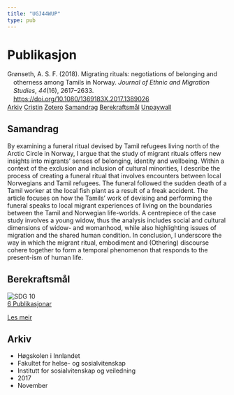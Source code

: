 ```yaml
---
title: "UGJ44WUP"
type: pub
---
```

<h1>Publikasjon</h1>
<article id="csl-bib-container-UGJ44WUP" class="csl-bib-container">
  <div class="csl-bib-body" style="line-height: 1.35; padding-left: 1em; text-indent:-1em;">
  <div class="csl-entry">Gr&#xF8;nseth, A. S. F. (2018). Migrating rituals: negotiations of belonging and otherness among Tamils in Norway. <i>Journal of Ethnic and Migration Studies</i>, <i>44</i>(16), 2617&#x2013;2633. <a href="https://doi.org/10.1080/1369183X.2017.1389026">https://doi.org/10.1080/1369183X.2017.1389026</a></div>
</div>
  <div class="csl-bib-buttons">
    <a href="#taxonomy-article-UGJ44WUP" class="csl-bib-button">Arkiv</a>
    <a href="https://app.cristin.no/results/show.jsf?id=1516490" alt="Cristin URL" class="csl-bib-button">Cristin</a>
    <a href="http://zotero.org/groups/5402882/items/UGJ44WUP" alt="Zotero URL" class="csl-bib-button">Zotero</a>
    <a href="#abstract-article-UGJ44WUP" class="csl-bib-button">Samandrag</a>
    <a href="#sdg-article-UGJ44WUP" class="csl-bib-button">Berekraftsmål</a>
    <a href="https://doi.org/10.1080/1369183x.2017.1389026" class="csl-bib-button">Unpaywall</a>
  </div>
  <div id="csl-bib-meta-container-UGJ44WUP"></div>
</article>
<div id="csl-bib-meta-UGJ44WUP" class="csl-bib-meta">
  <article id="abstract-article-UGJ44WUP" class="abstract-article">
    <h1>Samandrag</h1>
    By examining a funeral ritual devised by Tamil refugees living north of the Arctic Circle in Norway, I argue that the study of migrant rituals offers new insights into migrants’ senses of belonging, identity and wellbeing. Within a context of the exclusion and inclusion of cultural minorities, I describe the process of creating a funeral ritual that involves encounters between local Norwegians and Tamil refugees. The funeral followed the sudden death of a Tamil worker at the local fish plant as a result of a freak accident. The article focuses on how the Tamils’ work of devising and performing the funeral speaks to local migrant experiences of living on the boundaries between the Tamil and Norwegian life-worlds. A centrepiece of the case study involves a young widow, thus the analysis includes social and cultural dimensions of widow- and womanhood, while also highlighting issues of migration and the shared human condition. In conclusion, I underscore the way in which the migrant ritual, embodiment and (Othering) discourse cohere together to form a temporal phenomenon that responds to the present-ism of human life.
  </article>
  <article id="sdg-article-UGJ44WUP" class="sdg-article">
    <h1>Berekraftsmål</h1>
    <div class="sdg-container"><div id="sdg10" class="sdg"> <img src="{{< params subfolder >}}images/sdg/sdg10_no.png" class="image" alt="SDG 10"> <div class="sdg-overlay"> <a href="{{< params subfolder >}}no/archive/?sdg=10#archive" class="sdg-publication-count"><span>6</span> Publikasjonar</a> <p><a href="NA" class="sdg-read-more">Les meir</a></p> </div> </div></div>
  </article>
  <article id="taxonomy-article-UGJ44WUP" class="taxonomy-article">
    <h1>Arkiv</h1>
    <ul>
      <li>Høgskolen i Innlandet</li>
      <li>Fakultet for helse- og sosialvitenskap</li>
      <li>Institutt for sosialvitenskap og veiledning</li>
      <li>2017</li>
      <li>November</li>
    </ul>
  </article>
</div>
